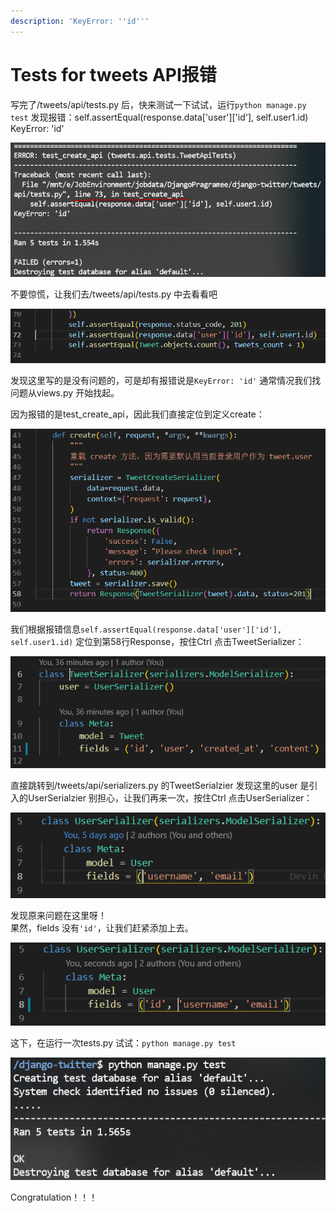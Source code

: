 ```yaml
---
description: 'KeyError: ''id'''
---
```


# Tests for tweets API报错

写完了/tweets/api/tests.py 后，快来测试一下试试，运行`python manage.py test` 发现报错：self.assertEqual\(response.data\['user'\]\['id'\], self.user1.id\) KeyError: 'id' 

![terminal&#x62A5;&#x9519;&#x4FE1;&#x606F;](.gitbook/assets/tu-pian-%20%2823%29.png)

不要惊慌，让我们去/tweets/api/tests.py 中去看看吧

![/tweets/api/tests.py](.gitbook/assets/tu-pian-%20%2824%29.png)

发现这里写的是没有问题的，可是却有报错说是`KeyError: 'id'` 通常情况我们找问题从views.py 开始找起。

因为报错的是test\_create\_api，因此我们直接定位到定义create：

![/tweets/api/views.py](.gitbook/assets/tu-pian-%20%2820%29.png)

我们根据报错信息`self.assertEqual(response.data['user']['id'], self.user1.id)` 定位到第58行Response，按住Ctrl 点击TweetSerializer：

![/tweets/api/serializers.py](.gitbook/assets/tu-pian-%20%2822%29.png)

直接跳转到/tweets/api/serializers.py 的TweetSerialzier 发现这里的user 是引入的UserSerialzier 别担心，让我们再来一次，按住Ctrl 点击UserSerializer：

![/accounts/api/serializers.py](.gitbook/assets/tu-pian-%20%2819%29.png)

发现原来问题在这里呀！  
果然，fields 没有`'id'`，让我们赶紧添加上去。

![/accounts/api/serializers.py](.gitbook/assets/tu-pian-%20%2825%29.png)

这下，在运行一次tests.py 试试：`python manage.py test`

![terminal](.gitbook/assets/tu-pian-%20%2821%29.png)

Congratulation！！！



